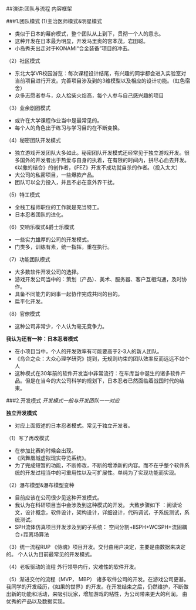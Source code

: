 ﻿##演讲:团队与流程 内容框架

###1.团队模式
(1)主治医师模式&明星模式
* 类似于日本的幕府模式，整个团队从上到下，贯彻一个人的意志。
* 这种开发在日本最为明显，开发马里奥的宫本茂，岩田聪。
* 小岛秀夫出走对于KONAMI“合金装备”项目的冲击。

（2）社区模式
* 东北大学VR校园游览：每次课程设计结尾，有兴趣的同学都会进入实验室对当前项目进行开发。完善项目涉及到的3维模型以及相应的设计功能。（虹色宿舍）
* 众多志愿者参与，众人拾柴火焰高，每个人参与自己感兴趣的项目

（3）业余剧团模式
* 或许在大学课程作业当中是最常见的。
* 每个人的角色出于练习与学习目的在不断变换。

（4）秘密团队开发模式
* 独立游戏开发团队大多如此。秘密团队开发模式还经常见于独立游戏开发。很多国外的开发者出于热爱与自身的执着，在有限的时间内，拼尽心血去开发。《以撒的结合》的创作者，《FEZ》开发不成功就自杀的作者。（投入太大）
* 大公司的私密项目，一些爆款产品。
* 团队可以全力投入，并且不必在意外界干扰。

（5）特工模式
* 全栈工程师职位的工作就是充当特工。
* 日本忍者团队的进化。

（6）交响乐模式&爵士乐模式
* 一些实力雄厚的公司的开发模式。
* 门类多，训练有素，统一指挥，重在执行。

（7）功能团队模式
* 大多数软件开发公司的选择。
* 游戏开发公司当中的：策划（产品）、美术、服务器、客户互相沟通，及时协作。
* 具备不同能力的同事一起协作完成共同的目的。
* 扁平化开发。

（8）官僚模式
* 这种公司非常少，个人认为毫无竞争力。

**我认为还有一种：日本忍者模式**
- 在小项目当中，个人的开发效率有可能要高于2-3人的新人团队。
- 《乌合之众：大众心理学研究》提到，无规则约束的团队效率反而远远不如个人
- 这种模式在30年前的软件开发当中非常流行：在车库当中诞生的诸多软件产品。但是在当今的大公司科学的规划下，日本忍者已然面临着战国时代的结束。

###2.开发模式
*开发模式一般与开发团队一一对应*

**独立开发模式**
* 对应上面叙述的日本忍者模式。常见于独立开发者。

（1）写了再改模式
* 在参加比赛的时候会出现。
* 《凤舞凰城虚拟现实导览系统》。
* 为了完成短暂的功能，不断修改，不断的增添新的内容。而不在乎整个软件系统的开发过程当中的可重用性以及可扩展性。单纯为了实现功能而实现。

（2）瀑布模型&瀑布模型变种

* 目前应该在公司很少见这种开发模式。
* 我认为在科研项目当中会涉及到这种模式的开发。
大致步骤如下 ：阅读论文，设计概念，软件设计，架构设计，详细设计，代码调试，子系统测试，系统测试。
* SPH流体仿真项目开发涉及到的子系统：
空间分割+IISPH+WCSPH+流固耦合+距离场算法

（3）统一流程RUP
《侍魂》项目开发。交付由用户决定，主要是由数据来决定的。
个人认为目前最常见的开发模式。

（4）老板驱动的流程
外行领导内行，灾难性的软件开发。

（5）渐进交付的流程（MVP， MBP）
诸多软件公司的开发。在游戏公司更甚。
我同学的开发经历，《如果的世界》的开发。在开发结束之后，仍然维护，不断做出新的功能和活动，来吸引玩家，增加游戏的粘性，为公司带来更大的利润。
由优秀的产品以及数据实现。